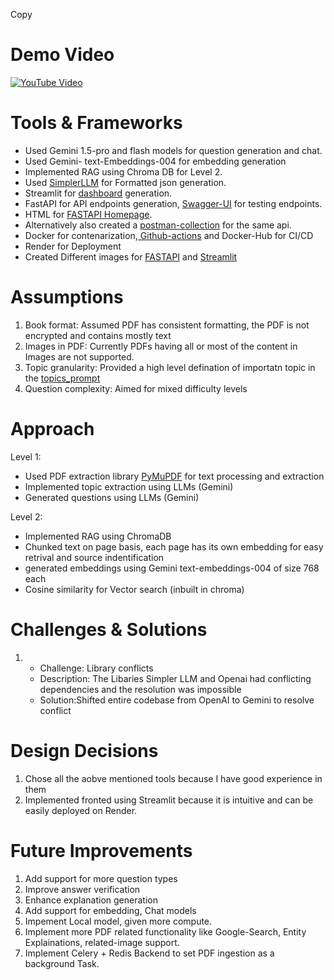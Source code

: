 Copy
# Demo  Video

[![YouTube Video](https://img.youtube.com/vi/9BnLPoM3y0M/0.jpg)](https://www.youtube.com/watch?v=9BnLPoM3y0M)


# Tools & Frameworks
- Used Gemini 1.5-pro and flash models for question generation and chat.
- Used Gemini- text-Embeddings-004 for embedding generation
- Implemented RAG using Chroma DB for Level 2.
- Used [SimplerLLM](https://github.com/hassancs91/SimplerLLM) for Formatted json generation.
- Streamlit for [dashboard](https://advance-question-generator-streamlit.onrender.com) generation.
- FastAPI for API endpoints generation, [Swagger-UI](https://advance-question-generator-fastapi.onrender.com/docs) for testing endpoints.
- HTML for [FASTAPI Homepage](https://advance-question-generator-fastapi.onrender.com).
- Alternatively also created a [postman-collection](src/constants/Advance-MCQ-Generator.postman_collection.json) for the same api.
- Docker for contenarization,[ Github-actions](https://github.com/Praj-17/Advance-MCQ-Generator) and Docker-Hub for CI/CD
- Render for Deployment
- Created Different images for [FASTAPI]( prajwal1717/advance-question-generator-fastapi:latest ) and [Streamlit](prajwal1717/advance-question-generator-streamlit:latest)

# Assumptions
1. Book format: Assumed PDF has consistent formatting, the PDF is not encrypted and contains mostly text
2. Images in PDF: Currently PDFs having all or most of the content in Images are not supported.
3. Topic granularity: Provided a high level defination of importatn topic in the  [topics_prompt](src/constants/level_1_topics.prompt)
4. Question complexity: Aimed for mixed difficulty levels

# Approach
Level 1:
- Used PDF extraction library [PyMuPDF](https://pymupdf.readthedocs.io/en/latest/) for text processing and extraction
- Implemented topic extraction using LLMs (Gemini)
- Generated questions using LLMs (Gemini)

Level 2:
- Implemented RAG using ChromaDB
- Chunked text on page basis, each page has its own embedding for easy retrival and source indentification
- generated embeddings using Gemini text-embeddings-004 of size 768 each
- Cosine similarity for Vector search (inbuilt in chroma)

# Challenges & Solutions
1. - Challenge: Library conflicts
   - Description: The Libaries Simpler LLM and Openai had conflicting dependencies and the resolution was impossible
   - Solution:Shifted entire codebase from OpenAI to Gemini to resolve conflict


# Design Decisions
1. Chose all the aobve mentioned tools because I have good experience in them
2. Implemented fronted using Streamlit because it is intuitive and can be easily deployed on Render.

# Future Improvements
1. Add support for more question types
2. Improve answer verification
3. Enhance explanation generation
4. Add support for embedding, Chat models
5. Impement Local model, given more compute.
6. Implement more PDF related functionality like Google-Search, Entity Explainations, related-image support. 
7. Implement Celery + Redis Backend to set PDF ingestion as a background Task. 
